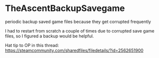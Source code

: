 # TheAscentBackupSavegame
periodic backup saved game files because they get corrupted frequently

I had to restart from scratch a couple of times due to corrupted save game files, so I figured a backup would be helpful.

Hat tip to OP in this thread: https://steamcommunity.com/sharedfiles/filedetails/?id=2562651900
